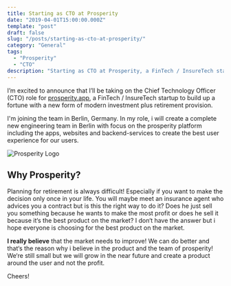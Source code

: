 ```yaml
---
title: Starting as CTO at Prosperity
date: "2019-04-01T15:00:00.000Z"
template: "post"
draft: false
slug: "/posts/starting-as-cto-at-prosperity/"
category: "General"
tags:
  - "Prosperity"
  - "CTO"
description: "Starting as CTO at Prosperity, a FinTech / InsureTech startup to build up a fortune with a new form of modern investment plus retirement provision in Berlin."
---
```


I’m excited to announce that I’ll be taking on the Chief Technology Officer (CTO) role for [prosperity.app](https://prosperity.app), a FinTech / InsureTech startup to build up a fortune with a new form of modern investment plus retirement provision.

I'm joining the team in Berlin, Germany. In my role, i will create a complete new engineering team in Berlin with focus on the prosperity platform including the apps, websites and backend-services to create the best user experience for our users.

![Prosperity Logo](/media/prosperity/prosperity_logo.png)

## Why Prosperity?
Planning for retirement is always difficult! Especially if you want to make the decision only once in your life. You will maybe meet an insurance agent who advices you a contract but is this the right way to do it? Does he just sell you something because he wants to make the most profit or does he sell it because it‘s the best product on the market? I don‘t have the answer but i hope everyone is choosing for the best product on the market. 

**I really believe** that the market needs to improve! We can do better and that‘s the reason why i believe in the product and the team of prosperity! We‘re still small but we will grow in the near future and create a product around the user and not the profit.

Cheers!

